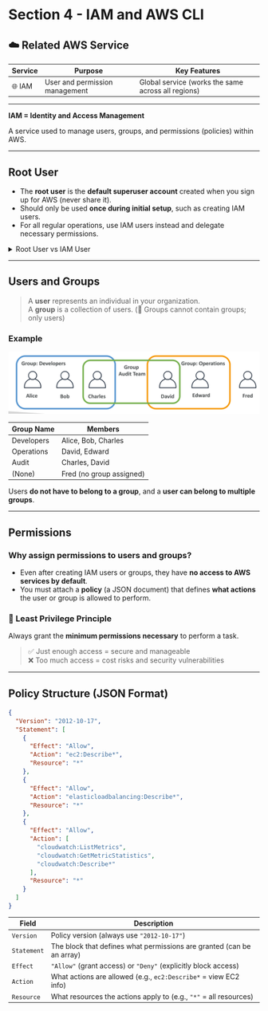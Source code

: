 # Section 4 - IAM and AWS CLI

## ☁️ Related AWS Service

| Service | Purpose | Key Features |
|---------|---------|---------------|
| 🌐 IAM  | User and permission management | Global service (works the same across all regions) |

---

**IAM = Identity and Access Management**

A service used to manage users, groups, and permissions (policies) within AWS.

---

## Root User

- The **root user** is the **default superuser account** created when you sign up for AWS (never share it).
- Should only be used **once during initial setup**, such as creating IAM users.
- For all regular operations, use IAM users instead and delegate necessary permissions.

<details>
<summary> Root User vs IAM User </summary>

<br>

> Root User = Pizza shop owner (the boss)  
> IAM User = Employee (part-time worker)

- The shop owner opens the store (AWS account) and does the initial setup  
  → Hiring employees (creating IAM users), opening bank account, setting menu  
- The store should be run by the employees, not the boss every day  
- Employees need a **job description (policy)** telling them what they can do  
  → e.g., “Can take orders”, “Can enter kitchen”, “Can use cash register”

### When should the root user be used?

| Situation | Use? |
|-----------|------|
| Creating IAM users and initial setup | ✅ Yes |
| Resetting passwords, updating billing info | ✅ Yes |
| Daily resource management | ❌ Use IAM users |

</details>

---

## Users and Groups

> A **user** represents an individual in your organization.  
> A **group** is a collection of users. (🌟 Groups cannot contain groups; only users)

### Example

![iam group ex](img/iam_group.jpeg)

| Group Name   | Members                    |
|--------------|-----------------------------|
| Developers   | Alice, Bob, Charles         |
| Operations   | David, Edward               |
| Audit        | Charles, David              |
| (None)       | Fred (no group assigned)    |

Users **do not have to belong to a group**, and a **user can belong to multiple groups**.

---

## Permissions

### Why assign permissions to users and groups?

- Even after creating IAM users or groups, they have **no access to AWS services by default**.
- You must attach a **policy** (a JSON document) that defines **what actions** the user or group is allowed to perform.

### 🌟 Least Privilege Principle

Always grant the **minimum permissions necessary** to perform a task.

> ✅ Just enough access = secure and manageable  
> ❌ Too much access = cost risks and security vulnerabilities

---

## Policy Structure (JSON Format)

```json
{
  "Version": "2012-10-17",
  "Statement": [
    {
      "Effect": "Allow",
      "Action": "ec2:Describe*",
      "Resource": "*"
    },
    {
      "Effect": "Allow",
      "Action": "elasticloadbalancing:Describe*",
      "Resource": "*"
    },
    {
      "Effect": "Allow",
      "Action": [
        "cloudwatch:ListMetrics",
        "cloudwatch:GetMetricStatistics",
        "cloudwatch:Describe*"
      ],
      "Resource": "*"
    }
  ]
}
```

| Field      | Description |
|------------|-------------|
| `Version`  | Policy version (always use `"2012-10-17"`) |
| `Statement`| The block that defines what permissions are granted (can be an array) |
| `Effect`   | `"Allow"` (grant access) or `"Deny"` (explicitly block access) |
| `Action`   | What actions are allowed (e.g., `ec2:Describe*` = view EC2 info) |
| `Resource` | What resources the actions apply to (e.g., `"*"` = all resources) |
